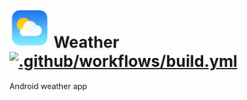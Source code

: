 # ![Logo](src/main/res/drawable-hdpi/ic_launcher.png) Weather [![.github/workflows/build.yml](https://github.com/billthefarmer/weather/actions/workflows/build.yml/badge.svg)](https://github.com/billthefarmer/weather/actions/workflows/build.yml)

Android weather app
